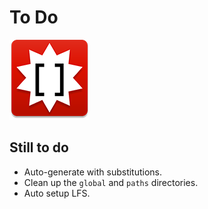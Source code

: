 # To Do

![icon](icon.png)

## Still to do

- Auto-generate with substitutions.
- Clean up the `global` and `paths` directories.
- Auto setup LFS.
